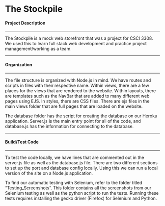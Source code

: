 # The Stockpile

#### Project Description
***
The Stockpile is a mock web storefront that was a project for CSCI 3308. We used this to learn full stack web development and practice project management/working as a team.
***
#### Organization
***
The file structure is organized with Node.js in mind.  We have routes and scripts in files with their respective name.  Within views, there are a few places for the views that are rendered to the website.  Within layouts, there are templates such as the NavBar that are added to many different web pages using EJS.  In styles, there are CSS files.  There are ejs files in the main views folder that are full pages that are loaded on the website.

The database folder has the script for creating the database on our Heroku application.  Server.js is the main entry point for all of the code, and database.js has the information for connecting to the database.
***
#### Build/Test Code
***
To test the code locally, we have lines that are commented out in the server.js file as well as the database.js file.  There are two different sections to set up the port and database config locally.  Using this we can run a local version of the site on a Node.js application.

To find our automatic testing with Selenium, refer to the folder titled “Testing_Screenshots”. This folder contains all the screenshots from our Selenium testing as well as the python script to run the tests. Running these tests requires installing the gecko driver (Firefox) for Selenium and Python.